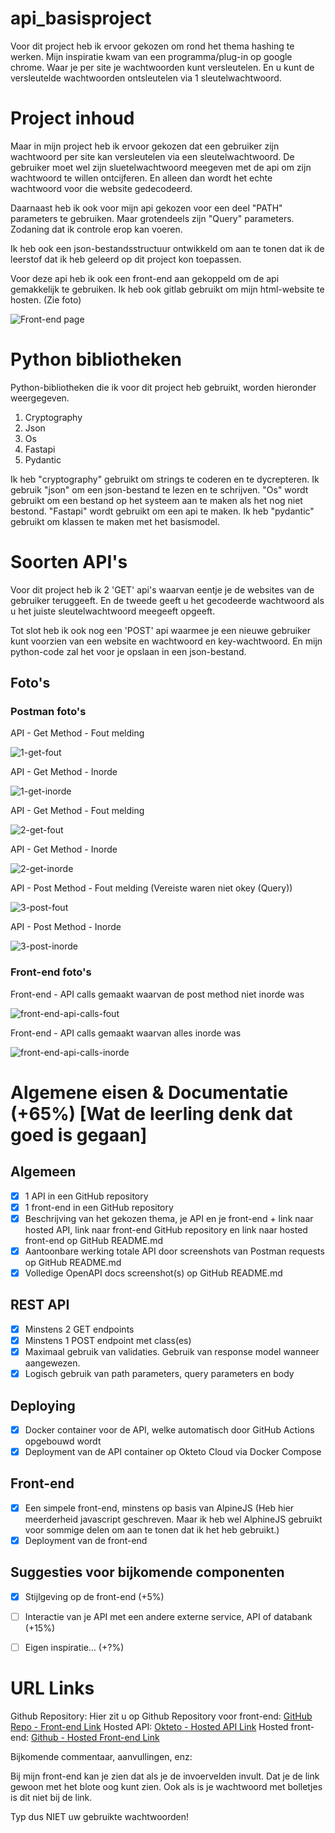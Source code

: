 # api_basisproject

Voor dit project heb ik ervoor gekozen om rond het thema hashing te werken. Mijn inspiratie kwam van een programma/plug-in op google chrome. Waar je per site je wachtwoorden kunt versleutelen. En u kunt de versleutelde wachtwoorden ontsleutelen via 1 sleutelwachtwoord.


# Project inhoud

Maar in mijn project heb ik ervoor gekozen dat een gebruiker zijn wachtwoord per site kan versleutelen via een sleutelwachtwoord. De gebruiker moet wel zijn sluetelwachtwoord meegeven met de api om zijn wachtwoord te willen ontcijferen. 
En alleen dan wordt het echte wachtwoord voor die website gedecodeerd.

Daarnaast heb ik ook voor mijn api gekozen voor een deel "PATH" parameters te gebruiken. Maar grotendeels zijn "Query" parameters. Zodaning dat ik controle erop kan voeren.

Ik heb ook een json-bestandsstructuur ontwikkeld om aan te tonen dat ik de leerstof dat ik heb geleerd op dit project kon toepassen.

Voor deze api heb ik ook een front-end aan gekoppeld om de api gemakkelijk te gebruiken. 
Ik heb ook gitlab gebruikt om mijn html-website te hosten. (Zie foto)

![Front-end page](./img/front-end-page.png)


# Python bibliotheken

Python-bibliotheken die ik voor dit project heb gebruikt, worden hieronder weergegeven.

1. Cryptography
2. Json
3. Os
4. Fastapi
5. Pydantic

Ik heb "cryptography" gebruikt om strings te coderen en te dycrepteren. Ik gebruik "json" om een json-bestand te lezen en te schrijven. "Os" wordt gebruikt om een bestand op het systeem aan te maken als het nog niet bestond. "Fastapi" wordt gebruikt om een api te maken. Ik heb "pydantic" gebruikt om klassen te maken met het basismodel.



# Soorten API's


Voor dit project heb ik 2 'GET' api's waarvan eentje je de websites van de gebruiker teruggeeft. En de tweede geeft u het gecodeerde wachtwoord als u het juiste sleutelwachtwoord meegeeft opgeeft.

Tot slot heb ik ook nog een 'POST' api waarmee je een nieuwe gebruiker kunt voorzien van een website en wachtwoord en key-wachtwoord. En mijn python-code zal het voor je opslaan in een json-bestand.

## Foto's

### Postman foto's

API - Get Method - Fout melding

![1-get-fout](./img/1_fout_geen_user_gevonden.png)


API - Get Method - Inorde 

![1-get-inorde](./img/1_inorde.png)


API - Get Method - Fout melding 

![2-get-fout](./img/2_get_key_verkeerd.png)


API - Get Method - Inorde 

![2-get-inorde](./img/2_get_inorde.png)


API - Post Method - Fout melding (Vereiste waren niet okey (Query))

![3-post-fout](./img/3_post_foutmelding_wachtwoord_query.png)


API - Post Method - Inorde 

![3-post-inorde](./img/3_post_inorde.png)

### Front-end foto's

Front-end - API calls gemaakt waarvan de post method niet inorde was

![front-end-api-calls-fout](./img/front-end-api-calls.png)


Front-end - API calls gemaakt waarvan alles inorde was

![front-end-api-calls-inorde](./img/front-end-api-calls-inorde.png)


# Algemene eisen & Documentatie (+65%) [Wat de leerling denk dat goed is gegaan]
## Algemeen

- [x] 1 API in een GitHub repository
- [x] 1 front-end in een GitHub repository
- [x] Beschrijving van het gekozen thema, je API en je front-end + link naar hosted API, link naar front-end GitHub repository en link naar hosted front-end op GitHub README.md
- [x] Aantoonbare werking totale API door screenshots van Postman requests op GitHub README.md
- [x] Volledige OpenAPI docs screenshot(s) op GitHub README.md

## REST API

- [x] Minstens 2 GET endpoints 
- [x] Minstens 1 POST endpoint met class(es)
- [x] Maximaal gebruik van validaties. Gebruik van response model wanneer aangewezen.
- [x] Logisch gebruik van path parameters, query parameters en body

## Deploying 

- [x] Docker container voor de API, welke automatisch door GitHub Actions opgebouwd wordt
- [x] Deployment van de API container op Okteto Cloud via Docker Compose

## Front-end

- [x] Een simpele front-end, minstens op basis van AlpineJS (Heb hier meerderheid javascript geschreven. Maar ik heb wel AlphineJS gebruikt voor sommige delen om aan te tonen dat ik het heb gebruikt.)
- [x] Deployment van de front-end

## Suggesties voor bijkomende componenten

- [x] Stijlgeving op de front-end (+5%)
- [ ] Interactie van je API met een andere externe service, API of databank (+15%)
- [ ] Eigen inspiratie… (+?%)


# URL Links

Github Repository: Hier zit u op
Github Repository voor front-end: [GitHub Repo - Front-end Link](https://github.com/waelke553/api_basisproject_website)
Hosted API: [Okteto - Hosted API Link](https://hashing-service-waelke553.cloud.okteto.net)
Hosted front-end: [Github - Hosted Front-end Link](https://waelke553.github.io/api_basisproject_website/)


Bijkomende commentaar, aanvullingen, enz:

Bij mijn front-end kan je zien dat als je de invoervelden invult. Dat je de link gewoon met het blote oog kunt zien. Ook als is je wachtwoord met bolletjes is dit niet bij de link.

Typ dus NIET uw gebruikte wachtwoorden!
